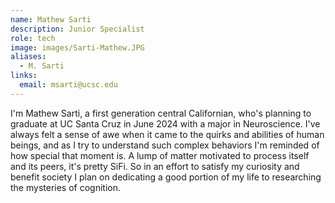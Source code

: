 ```yaml
---
name: Mathew Sarti
description: Junior Specialist
role: tech
image: images/Sarti-Mathew.JPG
aliases:
  - M. Sarti
links:
  email: msarti@ucsc.edu
---
```


I'm Mathew Sarti, a first generation central Californian, who's planning to graduate at UC Santa Cruz in June 2024 with a major in Neuroscience. I've always felt a sense of awe when it came to the quirks and abilities of human beings, and as I try to understand such complex behaviors I'm reminded of how special that moment is. A lump of matter motivated to process itself and its peers, it's pretty SiFi. So in an effort to satisfy my curiosity and benefit society I plan on dedicating a good portion of my life to researching the mysteries of cognition.